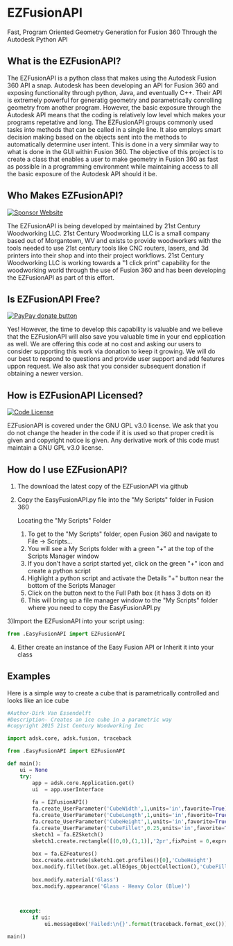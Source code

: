 <!-- TITLE/ -->
# EZFusionAPI
<!-- TITLE/ -->

<!-- /SHORT DESCRIPTION -->
Fast, Program Oriented Geometry Generation for Fusion 360 Through the Autodesk Python API 
<!-- /SHORT DESCRIPTION -->

<!-- /DESCRIPTION -->
## What is the EZFusionAPI?

The EZFusionAPI is a python class that makes using the Autodesk Fusion 360 API a snap.  Autodesk has been developing an API for Fusion 360 and exposing functionality through python, Java, and eventually C++.  Their API is extremely powerful for generatig geometry and parametrically conrolling geometry from another program.  However, the basic exposure through the Autodesk API means that the coding is relatively low level which makes your programs repetative and long.  The EZFusionAPI groups commonly used tasks into methods that can be called in a single line.  It also employs smart decision making based on the objects sent into the methods to automatically determine user intent.  This is done in a very simmilar way to what is done in the GUI within Fusion 360.  The objective of this project is to create a class that enables a user to make geometry in Fusion 360 as fast as possible in a programming environment while maintaining access to all the basic exposure of the Autodesk API should it be.
<!-- /DESCRIPTION -->

<!-- /ABOUTSPONSOR -->
## Who Makes EZFusionAPI?
[![Sponsor Website](https://img.shields.io/badge/sponsor-website-yellow.svg)](http://www.21stcenturywoodworking.com "21st Century Woodworking Home")

The EZFusionAPI is being developed by maintained by 21st Century Woodworking LLC.  21st Century Woodworking LLC is a small company based out of Morgantown, WV and exists to provide woodworkers with the tools needed to use 21st century tools like CNC routers, lasers, and 3d printers into their shop and into their project workflows.  21st Century Woodworking LLC is working towards a "1 click print" capability for the woodworking world through the use of Fusion 360 and has been developing the EZFusionAPI as part of this effort.
<!-- /ABOUTSPONSOR -->

## Is EZFusionAPI Free?
[![PayPay donate button](https://img.shields.io/badge/paypal-donate-yellow.svg)](https://www.paypal.com/cgi-bin/webscr?cmd=_s-xclick&hosted_button_id=4RJ9CKBDMVYRY "Donate to Keep Project Going")

Yes!  However, the time to develop this capability is valuable and we believe that the EZFusionAPI will also save you valuable time in your end epplication as well.  We are offering this code at no cost and asking our users to consider supporting this work via donation to keep it growing.  We will do our best to respond to questions and provide user support
and add features uppon request.  We also ask that you consider subsequent donation if obtaining a newer version.

## How is EZFusionAPI Licensed?
[![Code License](https://img.shields.io/badge/code-license-yellow.svg)](https://github.com/21stcenturywoodworking/EasyFusionAPI/blob/master/LICENSE "GNU GPL V3.0")

EZFusionAPI is covered under the GNU GPL v3.0 license.  We ask that you do not change the header in the code if it is used so that proper credit is given and copyright notice is given.  Any derivative work of this code must maintain a GNU GPL v3.0 license.

## How do I use EZFusionAPI?
1) The download the latest copy of the EZFusionAPI via github

2) Copy the EasyFusionAPI.py file into the "My Scripts" folder in Fusion 360

    Locating the "My Scripts" Folder
    1) To get to the "My Scripts" folder, open Fusion 360 and navigate to File -> Scripts...
    2) You will see a My Scripts folder with a green "+" at the top of the Scripts Manager window
    3) If you don't have a script started yet, click on the green "+" icon and create a python script
    4) Highlight a python script and activate the Details "+" button near the bottom of the Scripts Manager
    5) Click on the button next to the Full Path box (it hass 3 dots on it)
    6) This will bring up a file manager window to the "My Scripts" folder where you need to copy the
       EasyFusionAPI.py
  
3)Import the EZFusionAPI into your script using:
```python
from .EasyFusionAPI import EZFusionAPI
```
4) Either create an instance of the Easy Fusion API or Inherit it into your class

## Examples

Here is a simple way to create a cube that is parametrically controlled and looks like an ice cube

```python
#Author-Dirk Van Essendelft
#Description- Creates an ice cube in a parametric way
#copyright 2015 21st Century Woodworking Inc

import adsk.core, adsk.fusion, traceback

from .EasyFusionAPI import EZFusionAPI

def main():
    ui = None
    try:
        app = adsk.core.Application.get()
        ui  = app.userInterface
        
        fa = EZFusionAPI()
        fa.create_UserParameter('CubeWidth',1,units='in',favorite=True)
        fa.create_UserParameter('CubeLength',1,units='in',favorite=True)
        fa.create_UserParameter('CubeHeight',1,units='in',favorite=True)
        fa.create_UserParameter('CubeFillet',0.25,units='in',favorite=True)
        sketch1 = fa.EZSketch()
        sketch1.create.rectangle([(0,0),(1,1)],'2pr',fixPoint = 0,expressions=['CubeWidth','CubeLength'])
        
        box = fa.EZFeatures()
        box.create.extrude(sketch1.get.profiles()[0],'CubeHeight')
        box.modify.fillet(box.get.allEdges_ObjectCollection(),'CubeFillet')
        
        box.modify.material('Glass')
        box.modify.appearance('Glass - Heavy Color (Blue)')

        

    except:
        if ui:
            ui.messageBox('Failed:\n{}'.format(traceback.format_exc()))

main()
```

